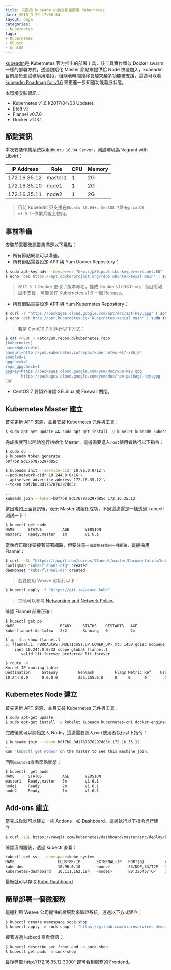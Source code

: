 ```yaml
---
title: 只要用 kubeadm 小朋友都能部署 Kubernetes
date: 2016-9-29 17:08:54
layout: page
categories:
- Kubernetes
tags:
- Kubernetes
- Ubuntu
- CentOS
---
```

[kubeadm](https://kubernetes.io/docs/getting-started-guides/kubeadm/)是 Kubernetes 官方推出的部署工具，該工具實作類似 Docker swarm 一樣的部署方式，透過初始化 Master 節點來提供給 Node 快速加入，kubeadm 目前屬於測試環境用階段，但隨著時間推移會越來越多功能被支援，這邊可以看 [kubeadm Roadmap for v1.6](https://github.com/kubernetes/kubeadm/milestone/1) 來更進一步知道功能發展狀態。

本環境安裝資訊：
* Kubernetes v1.6.1(2017/04/03 Update).
* Etcd v3
* Flannel v0.7.0
* Docker v1.13.1

<!--more-->

## 節點資訊
本次安裝作業系統採用`Ubuntu 16.04 Server`，測試環境為 Vagrant with Libvirt：

| IP Address  |   Role   |   CPU    |   Memory   |
|-------------|----------|----------|------------|
|172.16.35.12 |  master1 |    1     |     2G     |
|172.16.35.10 |  node1   |    1     |     2G     |
|172.16.35.11 |  node2   |    1     |     2G     |

> 目前 kubeadm 只支援在`Ubuntu 16.04+`、`CentOS 7`與`HypriotOS v1.0.1+`作業系統上使用。

## 事前準備
安裝前需要確認叢集滿足以下幾點：
* 所有節點網路可以溝通。
* 所有節點需要設定 APT 與 Yum Docker Repository：
```sh
$ sudo apt-key adv --keyserver "hkp://p80.pool.sks-keyservers.net:80" --recv-keys 58118E89F3A912897C070ADBF76221572C52609D
$ echo 'deb https://apt.dockerproject.org/repo ubuntu-xenial main' | sudo tee /etc/apt/sources.list.d/docker.list
```
> `2017.3.1` Docker 更改了版本命名，變成 Docker v17.03.0-ce，而目前測試不支援，可能會在 Kubernetes v1.6 一起 Release。

* 所有節點需要設定 APT 與 Yum Kubernetes Repository：
```sh
$ curl -s "https://packages.cloud.google.com/apt/doc/apt-key.gpg" | apt-key add -
$ echo "deb http://apt.kubernetes.io/ kubernetes-xenial main" | sudo tee /etc/apt/sources.list.d/kubernetes.list
```
> 若是 CentOS 7 則執行以下方式：
```sh
$ cat <<EOF > /etc/yum.repos.d/kubernetes.repo
[kubernetes]
name=Kubernetes
baseurl=http://yum.kubernetes.io/repos/kubernetes-el7-x86_64
enabled=1
gpgcheck=1
repo_gpgcheck=1
gpgkey=https://packages.cloud.google.com/yum/doc/yum-key.gpg
       https://packages.cloud.google.com/yum/doc/rpm-package-key.gpg
EOF
```

* CentOS 7 要額外確認 SELinux 或 Firewall 關閉。

## Kubernetes Master 建立
首先更新 APT 來源，並且安裝 Kubernetes 元件與工具：
```sh
$ sudo apt-get update && sudo apt-get install -y kubelet kubeadm kubectl kubernetes-cni docker-engine=1.13.1-0~ubuntu-xenial
```

完成後就可以開始進行初始化 Master，這邊需要進入`root`使用者執行以下指令：
```sh
$ sudo su -
$ kubeadm token generate
b0f7b8.8d1767876297d85c

$ kubeadm init --service-cidr 10.96.0.0/12 \
--pod-network-cidr 10.244.0.0/16 \
--apiserver-advertise-address 172.16.35.12 \
--token b0f7b8.8d1767876297d85c

...
kubeadm join --token=b0f7b8.8d1767876297d85c 172.16.35.12
```

當出現如上面資訊後，表示 Master 初始化成功，不過這邊還是一樣透過 kubectl 測試一下：
```sh
$ kubectl get node
NAME      STATUS         AGE       VERSION
master1   Ready,master   1m        v1.6.1
```

當執行正確後要接著部署網路，但要注意`一個叢集只能用一種網路`，這邊採用 Flannel：
```sh
$ curl -sSL "https://rawgit.com/coreos/flannel/master/Documentation/kube-flannel.yml" | kubectl create -f -
configmap "kube-flannel-cfg" created
daemonset "kube-flannel-ds" created
```
> 若要使用 Weave 則執行以下：
```sh
$ kubectl apply -f "https://git.io/weave-kube"
```
> 其他可以參考 [Networking and Network Policy](https://kubernetes.io/docs/admin/addons/)。

確認 Flannel 部署正確：
```sh
$ kubectl get po
NAME                    READY     STATUS    RESTARTS   AGE
kube-flannel-ds-lx4ww   2/2       Running   0          2m

$ ip -4 a show flannel.1
5: flannel.1: <BROADCAST,MULTICAST,UP,LOWER_UP> mtu 1450 qdisc noqueue state UNKNOWN group default
    inet 10.244.0.0/32 scope global flannel.1
       valid_lft forever preferred_lft forever

$ route -n
Kernel IP routing table
Destination     Gateway         Genmask         Flags Metric Ref    Use Iface
10.244.0.0      0.0.0.0         255.255.0.0     U     0      0        0 flannel.1
```

## Kubernetes Node 建立
首先更新 APT 來源，並且安裝 Kubernetes 元件與工具：
```sh
$ sudo apt-get update
$ sudo apt-get install -y kubelet kubeadm kubernetes-cni docker-engine=1.13.1-0~ubuntu-xenial
```

完成後就可以開始加入 Node，這邊需要進入`root`使用者執行以下指令：
```sh
$ kubeadm join --token b0f7b8.8d1767876297d85c 172.16.35.12
...
Run 'kubectl get nodes' on the master to see this machine join.
```

回到`master1`查看節點狀態：
```sh
$ kubectl  get node
NAME      STATUS         AGE       VERSION
master1   Ready,master   5m        v1.6.1
node1     Ready          2m        v1.6.1
node2     Ready          1m        v1.6.1
```

## Add-ons 建立
當完成後就可以建立一些 Addons，如 Dashboard。這邊執行以下指令進行建立：
```sh
$ curl -sSL https://rawgit.com/kubernetes/dashboard/master/src/deploy/kubernetes-dashboard.yaml | kubectl create -f -
```

確認沒問題後，透過 kubectl 查看：
```sh
kubectl get svc --namespace=kube-system
NAME                   CLUSTER-IP       EXTERNAL-IP   PORT(S)         AGE
kube-dns               10.96.0.10       <none>        53/UDP,53/TCP   36m
kubernetes-dashboard   10.111.162.184   <nodes>       80:32546/TCP    33s
```

最後就可以存取 [Kube Dashboard](http://172.16.35.12:32546)

## 簡單部署一個微服務
這邊利用 Weave 公司提供的微服務來驗證系統，透過以下方式建立：
```sh
$ kubectl create namespace sock-shop
$ kubectl apply -n sock-shop -f "https://github.com/microservices-demo/microservices-demo/blob/master/deploy/kubernetes/complete-demo.yaml?raw=true"
```

接著透過 kubectl 查看資訊：
```sh
$ kubectl describe svc front-end -n sock-shop
$ kubectl get pods -n sock-shop
```

最後存取 http://172.16.35.12:30001 即可看到服務的 Frontend。
